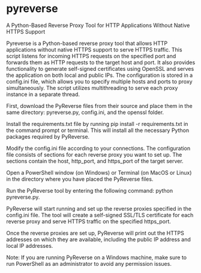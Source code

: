 # pyreverse
A Python-Based Reverse Proxy Tool for HTTP Applications Without Native HTTPS Support

Pyreverse is a Python-based reverse proxy tool that allows HTTP applications without native HTTPS support to serve HTTPS traffic. This script listens for incoming HTTPS requests on the specified port and forwards them as HTTP requests to the target host and port. It also provides functionality to generate self-signed certificates using OpenSSL and serves the application on both local and public IPs. The configuration is stored in a config.ini file, which allows you to specify multiple hosts and ports to proxy simultaneously. The script utilizes multithreading to serve each proxy instance in a separate thread.




First, download the PyReverse files from their source and place them in the same directory: pyreverse.py, config.ini, and the openssl folder.

Install the requirements.txt file by running pip install -r requirements.txt in the command prompt or terminal. This will install all the necessary Python packages required by PyReverse.

Modify the config.ini file according to your connections. The configuration file consists of sections for each reverse proxy you want to set up. The sections contain the host, http_port, and https_port of the target server.

Open a PowerShell window (on Windows) or Terminal (on MacOS or Linux) in the directory where you have placed the PyReverse files.

Run the PyReverse tool by entering the following command: python pyreverse.py.

PyReverse will start running and set up the reverse proxies specified in the config.ini file. The tool will create a self-signed SSL/TLS certificate for each reverse proxy and serve HTTPS traffic on the specified https_port.

Once the reverse proxies are set up, PyReverse will print out the HTTPS addresses on which they are available, including the public IP address and local IP addresses.

Note: If you are running PyReverse on a Windows machine, make sure to run PowerShell as an administrator to avoid any permission issues.
